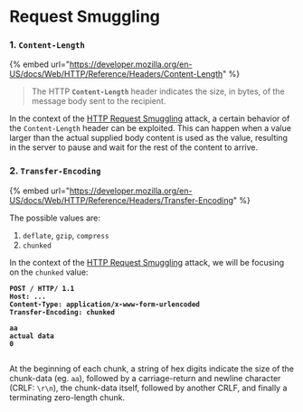 # Request Smuggling

### 1. `Content-Length`&#x20;

{% embed url="https://developer.mozilla.org/en-US/docs/Web/HTTP/Reference/Headers/Content-Length" %}

> The HTTP **`Content-Length`** header indicates the size, in bytes, of the message body sent to the recipient.

In the context of the [HTTP Request Smuggling](https://jarrettgxz-sec.gitbook.io/penetration-testing-ethical-hacking-concepts/web-application-penetration-testing/http-request-smuggling) attack, a certain behavior of the `Content-Length`  header can be exploited. This can happen when a value larger than the actual supplied body content is used as the value, resulting in the server to pause and wait for the rest of the content to arrive.

### 2. `Transfer-Encoding`

{% embed url="https://developer.mozilla.org/en-US/docs/Web/HTTP/Reference/Headers/Transfer-Encoding" %}

The possible values are:

1. `deflate`, `gzip`, `compress`
2. `chunked`&#x20;

In the context of the [HTTP Request Smuggling](https://jarrettgxz-sec.gitbook.io/penetration-testing-ethical-hacking-concepts/web-application-penetration-testing/http-request-smuggling) attack, we will be focusing on the `chunked` value:

<pre class="language-http"><code class="lang-http"><strong>POST / HTTP/ 1.1 
</strong><strong>Host: ...
</strong><strong>Content-Type: application/x-www-form-urlencoded
</strong><strong>Transfer-Encoding: chunked
</strong><strong>
</strong><strong>aa
</strong><strong>actual data
</strong><strong>0
</strong><strong>
</strong></code></pre>

At the beginning of each chunk, a string of hex digits indicate the size of the chunk-data (eg. `aa`), followed by a carriage-return and newline character (CRLF: `\r\n`), the chunk-data itself, followed by another CRLF, and finally a terminating zero-length chunk.
